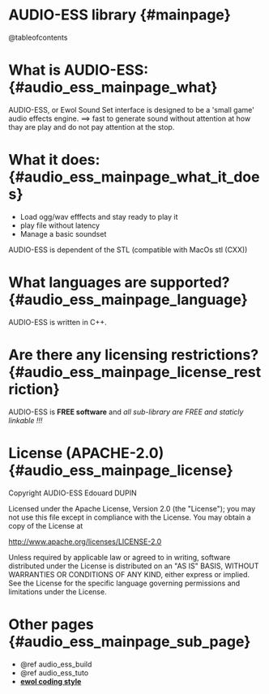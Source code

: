 AUDIO-ESS library                                {#mainpage}
=================

@tableofcontents

What is AUDIO-ESS:                               {#audio_ess_mainpage_what}
==================

AUDIO-ESS, or Ewol Sound Set interface is designed to be a 'small game' audio effects engine. 
==> fast to generate sound without attention at how thay are play and do not pay attention at the stop.


What it does:                               {#audio_ess_mainpage_what_it_does}
=============

  - Load ogg/wav efffects and stay ready to play it
  - play file without latency
  - Manage a basic soundset

AUDIO-ESS is dependent of the STL (compatible with MacOs stl (CXX))

What languages are supported?                    {#audio_ess_mainpage_language}
=============================

AUDIO-ESS is written in C++.


Are there any licensing restrictions?            {#audio_ess_mainpage_license_restriction}
=====================================

AUDIO-ESS is **FREE software** and _all sub-library are FREE and staticly linkable !!!_


License (APACHE-2.0)                             {#audio_ess_mainpage_license}
====================

Copyright AUDIO-ESS Edouard DUPIN

Licensed under the Apache License, Version 2.0 (the "License");
you may not use this file except in compliance with the License.
You may obtain a copy of the License at

<http://www.apache.org/licenses/LICENSE-2.0>

Unless required by applicable law or agreed to in writing, software
distributed under the License is distributed on an "AS IS" BASIS,
WITHOUT WARRANTIES OR CONDITIONS OF ANY KIND, either express or implied.
See the License for the specific language governing permissions and
limitations under the License.


Other pages                              {#audio_ess_mainpage_sub_page}
===========

  - @ref audio_ess_build
  - @ref audio_ess_tuto
  - [**ewol coding style**](http://atria-soft.github.io/ewol/ewol_coding_style.html)


